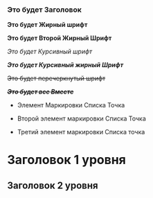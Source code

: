 ### Это будет Заголовок

**Это будет Жирный шрифт**

__Это будет Второй Жирный Шрифт__

_Это будет Курсивный шрифт_

**_Это будет Курсивный жирный Шрифт_**

~~Это будет перечеркнутый шрифт~~

**_~~Это будет все Вместе~~_**

* Элемент Маркировки Списка Точка

- Второй элемент маркировки Списка Точка

+ Третий элемент маркировки Списка точка

# Заголовок 1 уровня

## Заголовок 2 уровня

